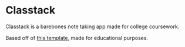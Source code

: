 Classtack
========
Classtack is a barebones note taking app made for college coursework.

Based off of [this template](https://github.com/trumpets/MC-AdvancedAndroidTopics), made for educational purposes.
